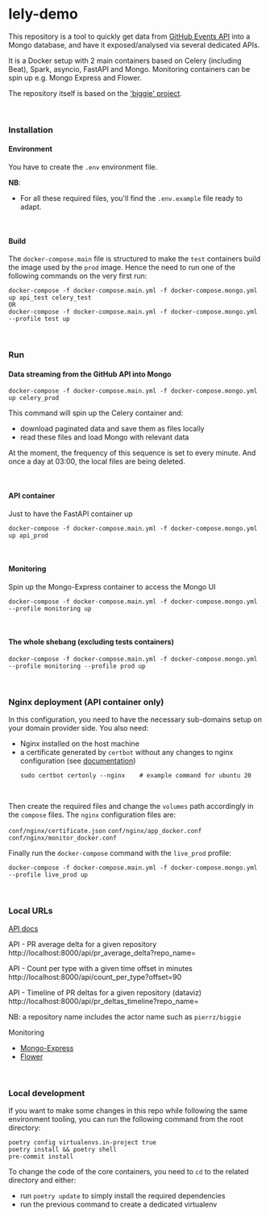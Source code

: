 # lely-demo

This repository is a tool to quickly get data
from [GitHub Events API](https://api.github.com/events) into a Mongo database,
and have it exposed/analysed via several dedicated APIs.

It is a Docker setup with 2 main containers based on Celery (including Beat), Spark, asyncio, FastAPI and Mongo.
Monitoring containers can be spin up e.g. Mongo Express and Flower.

The repository itself is based on the ['biggie' project](https://github.com/pierrz/biggie).

<br>


### Installation

#### Environment
You have to create the `.env` environment file.

**NB**:
- For all these required files, you'll find the `.env.example` file ready to adapt.

<br>

#### Build
The `docker-compose.main` file is structured to make the `test` containers build the image
used by the `prod` image. Hence the need to run one of the following commands on the very first run:
```
docker-compose -f docker-compose.main.yml -f docker-compose.mongo.yml up api_test celery_test
OR
docker-compose -f docker-compose.main.yml -f docker-compose.mongo.yml --profile test up
```

<br>

### Run
#### Data streaming from the GitHub API into Mongo
```
docker-compose -f docker-compose.main.yml -f docker-compose.mongo.yml up celery_prod
```
This command will spin up the Celery container and:

  - download paginated data and save them as files locally
  - read these files and load Mongo with relevant data

At the moment, the frequency of this sequence is set to every minute.
And once a day at 03:00, the local files are being deleted.

<br>

#### API container
Just to have the FastAPI container up
```
docker-compose -f docker-compose.main.yml -f docker-compose.mongo.yml up api_prod
```

<br>

#### Monitoring
Spin up the Mongo-Express container to access the Mongo UI
```
docker-compose -f docker-compose.main.yml -f docker-compose.mongo.yml --profile monitoring up
```

<br>

#### The whole shebang (excluding tests containers)
```
docker-compose -f docker-compose.main.yml -f docker-compose.mongo.yml --profile monitoring --profile prod up
```

<br>

### Nginx deployment (API container only)
In this configuration, you need to have the necessary sub-domains setup on your domain provider side.
You also need:
- Nginx installed on the host machine
- a certificate generated by `certbot` without any changes to nginx configuration (see [documentation](https://certbot.eff.org/instructions))
    ```
    sudo certbot certonly --nginx    # example command for ubuntu 20
    ```
<br>

Then create the required files and change the `volumes` path accordingly in the `compose` files.
The `nginx` configuration files are:

`conf/nginx/certificate.json`
`conf/nginx/app_docker.conf`
`conf/nginx/monitor_docker.conf`
<br>

Finally run the `docker-compose` command with the `live_prod` profile:
```
docker-compose -f docker-compose.main.yml -f docker-compose.mongo.yml --profile live_prod up
```

<br>

### Local URLs

[API docs](http://localhost:8000/docs)

API - PR average delta for a given repository
http://localhost:8000/api/pr_average_delta?repo_name=<repository-name>

API - Count per type with a given time offset in minutes
http://localhost:8000/api/count_per_type?offset=90

API - Timeline of PR deltas for a given repository (dataviz)
http://localhost:8000/api/pr_deltas_timeline?repo_name=<repository-name>

NB: a repository name includes the actor name such as `pierrz/biggie`

Monitoring
- [Mongo-Express](http://localhost:8081)
- [Flower](http://localhost:49555)

<br>

### Local development
If you want to make some changes in this repo while following the same environment tooling,
you can run the following command from the root directory:
```
poetry config virtualenvs.in-project true
poetry install && poetry shell
pre-commit install
```

To change the code of the core containers, you need to `cd` to the related directory
and either:
- run `poetry update` to simply install the required dependencies
- run the previous command to create a dedicated virtualenv
